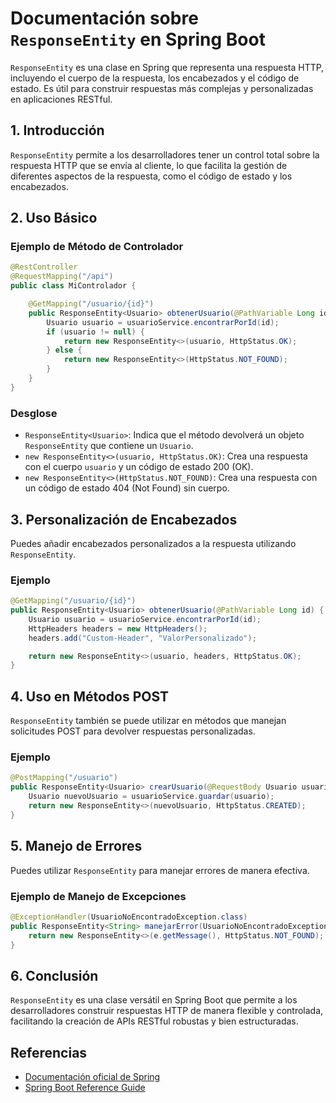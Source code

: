 # Documentación sobre `ResponseEntity` en Spring Boot

`ResponseEntity` es una clase en Spring que representa una respuesta HTTP, incluyendo el cuerpo de la respuesta, los encabezados y el código de estado. Es útil para construir respuestas más complejas y personalizadas en aplicaciones RESTful.

## 1. Introducción

`ResponseEntity` permite a los desarrolladores tener un control total sobre la respuesta HTTP que se envía al cliente, lo que facilita la gestión de diferentes aspectos de la respuesta, como el código de estado y los encabezados.

## 2. Uso Básico

### Ejemplo de Método de Controlador

```java
@RestController
@RequestMapping("/api")
public class MiControlador {

    @GetMapping("/usuario/{id}")
    public ResponseEntity<Usuario> obtenerUsuario(@PathVariable Long id) {
        Usuario usuario = usuarioService.encontrarPorId(id);
        if (usuario != null) {
            return new ResponseEntity<>(usuario, HttpStatus.OK);
        } else {
            return new ResponseEntity<>(HttpStatus.NOT_FOUND);
        }
    }
}
```

### Desglose

- `ResponseEntity<Usuario>`: Indica que el método devolverá un objeto `ResponseEntity` que contiene un `Usuario`.
- `new ResponseEntity<>(usuario, HttpStatus.OK)`: Crea una respuesta con el cuerpo `usuario` y un código de estado 200 (OK).
- `new ResponseEntity<>(HttpStatus.NOT_FOUND)`: Crea una respuesta con un código de estado 404 (Not Found) sin cuerpo.

## 3. Personalización de Encabezados

Puedes añadir encabezados personalizados a la respuesta utilizando `ResponseEntity`.

### Ejemplo

```java
@GetMapping("/usuario/{id}")
public ResponseEntity<Usuario> obtenerUsuario(@PathVariable Long id) {
    Usuario usuario = usuarioService.encontrarPorId(id);
    HttpHeaders headers = new HttpHeaders();
    headers.add("Custom-Header", "ValorPersonalizado");

    return new ResponseEntity<>(usuario, headers, HttpStatus.OK);
}
```

## 4. Uso en Métodos POST

`ResponseEntity` también se puede utilizar en métodos que manejan solicitudes POST para devolver respuestas personalizadas.

### Ejemplo

```java
@PostMapping("/usuario")
public ResponseEntity<Usuario> crearUsuario(@RequestBody Usuario usuario) {
    Usuario nuevoUsuario = usuarioService.guardar(usuario);
    return new ResponseEntity<>(nuevoUsuario, HttpStatus.CREATED);
}
```

## 5. Manejo de Errores

Puedes utilizar `ResponseEntity` para manejar errores de manera efectiva.

### Ejemplo de Manejo de Excepciones

```java
@ExceptionHandler(UsuarioNoEncontradoException.class)
public ResponseEntity<String> manejarError(UsuarioNoEncontradoException e) {
    return new ResponseEntity<>(e.getMessage(), HttpStatus.NOT_FOUND);
}
```

## 6. Conclusión

`ResponseEntity` es una clase versátil en Spring Boot que permite a los desarrolladores construir respuestas HTTP de manera flexible y controlada, facilitando la creación de APIs RESTful robustas y bien estructuradas.

## Referencias

- [Documentación oficial de Spring](https://docs.spring.io/spring-framework/docs/current/javadoc-api/org/springframework/http/ResponseEntity.html)
- [Spring Boot Reference Guide](https://docs.spring.io/spring-boot/docs/current/reference/htmlsingle/)
